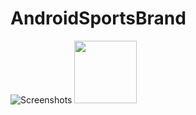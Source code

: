 # AndroidSportsBrand
![Screenshots](https://github.com/[NangStywn]/[AndroidSportsBrand]/blob/[master]/1603845296616.jpg?raw=true)
<img src="https://link" style=" width:100px ; height:100px " />

